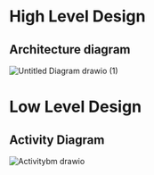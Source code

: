 # High Level Design
## Architecture diagram
![Untitled Diagram drawio (1)](https://user-images.githubusercontent.com/65857693/132499421-3edb8bf2-ae4c-47c3-abaf-b0c77ecf1501.png)

# Low Level Design
## Activity Diagram
![Activitybm drawio](https://user-images.githubusercontent.com/65857693/132243991-2f3738c1-0d04-4a1b-9604-afdf0f9b3ce6.png)




